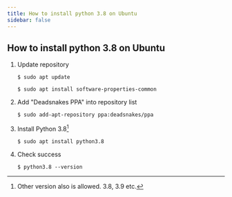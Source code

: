 ```yaml
---
title: How to install python 3.8 on Ubuntu
sidebar: false
---
```


## How to install python 3.8 on Ubuntu

1. Update repository

   `$ sudo apt update`

   `$ sudo apt install software-properties-common`

3. Add "Deadsnakes PPA" into repository list
   
   `$ sudo add-apt-repository ppa:deadsnakes/ppa`

4. Install Python 3.8[^1]
   
   `$ sudo apt install python3.8`

5. Check success
   
   `$ python3.8 --version`


[^1]: Other version also is allowed. 3.8, 3.9 etc.